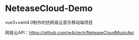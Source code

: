 # NeteaseCloud-Demo
vue3+vant4.0制作的仿网易云音乐移动端项目

网易云API：https://github.com/w4ctech/NeteaseCloudMusicApi